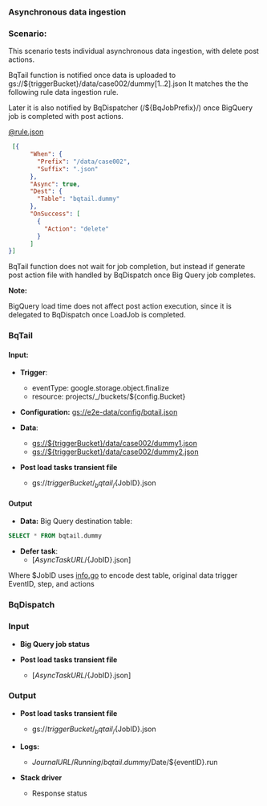 ### Asynchronous data ingestion

### Scenario:

This scenario tests individual asynchronous data ingestion, with delete post actions.

BqTail function is notified once data is uploaded to gs://${triggerBucket}/data/case002/dummy[1..2].json
It matches the the following rule data ingestion rule. 

Later it is also notified by BqDispatcher (/${BqJobPrefix}/) once BigQuery job is completed with post actions.

[@rule.json](rule.json)
```json
 [{
      "When": {
        "Prefix": "/data/case002",
        "Suffix": ".json"
      },
      "Async": true,
      "Dest": {
        "Table": "bqtail.dummy"
      },
      "OnSuccess": [
        {
          "Action": "delete"
        }
      ]
}]
```

BqTail function does not wait for job completion, but instead if generate post action file with handled by BqDispatch once Big Query job completes.

**Note:**

BigQuery load time does not affect post action execution, since it is delegated to BqDispatch once LoadJob is completed.

### BqTail

#### Input:

* **Trigger**:
    - eventType: google.storage.object.finalize
    - resource: projects/_/buckets/${config.Bucket}
* **Configuration:** [gs://e2e-data/config/bqtail.json](../../../config/bqtail.json)
* **Data**:
    - [gs://${triggerBucket}/data/case002/dummy1.json](data/trigger/dummy1.json)
    - [gs://${triggerBucket}/data/case002/dummy2.json](data/trigger/dummy2.json)

* **Post load tasks transient file**    
    - gs://${triggerBucket}/_bqtail_/${JobID}.json


#### Output

* **Data:**
Big Query destination table:

```sql
SELECT * FROM bqtail.dummy
```

* **Defer task**:
  - [${AsyncTaskURL}/${JobID}.json]

Where $JobID uses [info.go](../../../../stage/info.go) to encode dest table, original data trigger EventID, step, and actions


### BqDispatch

### Input

* **Big Query job status**

* **Post load tasks transient file**
  - [${AsyncTaskURL}/${JobID}.json]
  
  

### Output

* **Post load tasks transient file**    
    - gs://${triggerBucket}/_bqtail_/${JobID}.json

* **Logs:** 
  - ${JournalURL}/Running/bqtail.dummy/$Date/${eventID}.run
    
* **Stack driver**
  - Response status